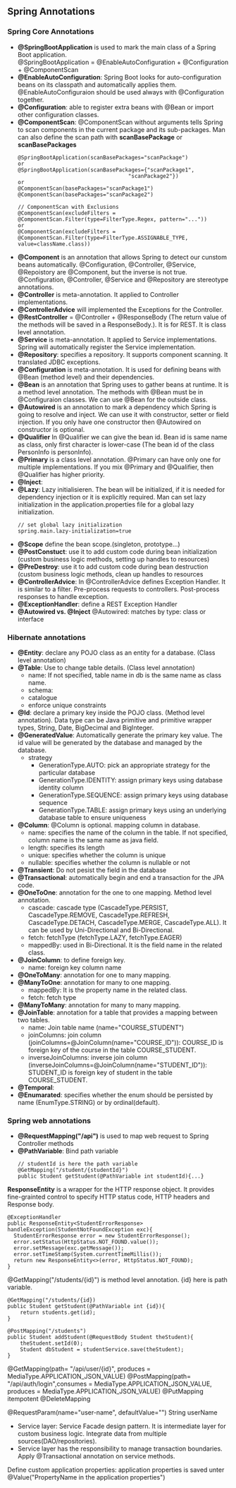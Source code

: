## Spring Annotations

### Spring Core Annotations
- **@SpringBootApplication** is used to mark the main class of a Spring Boot application.<br>
@SpringBootApplication = @EnableAutoConfiguration + @Configuration + @ComponentScan<br>
- **@EnableAutoConfiguration**: Spring Boot looks for auto-configuration beans on its classpath and 	automatically applies them. @EnableAutoConfiguraion should be used always with @Configuration together.
- **@Configuration**: able to register extra beans with @Bean or import other configuration classes.
- **@ComponentScan**: @ComponentScan without arguments tells Spring to scan components in the current package and its sub-packages. Man can also define the scan path with **scanBasePackage** or **scanBasePackages**
  ```
  @SpringBootApplication(scanBasePackages="scanPackage")
  or
  @SpringBootApplication(scanBasePackages={"scanPackage1",
                                     "scanPackage2"})
  or
  @ComponentScan(basePackages="scanPackage1")
  @ComponentScan(basePackages="scanPackage2")
  ```
  ```
  // ComponentScan with Exclusions
  @ComponentScan(excludeFilters = @ComponentScan.Filter(type=FilterType.Regex, pattern="..."))
  or
  @ComponentScan(excludeFilters = @ComponentScan.Filter(type=FilterType.ASSIGNABLE_TYPE,       value=className.class))
  ```
- **@Component** is an annotation that allows Spring to detect our cunstom beans automatically. @Configuration, @Controller, @Service, @Repoistory are @Component, but the inverse is not true. @Configuration, @Controller, @Service and @Repository are stereotype annotations. 
- **@Controller** is meta-annotation. It applied to Controller implementations.
- **@ControllerAdvice** will implemented the Exceptions for the Controller.
- **@RestController** = @Controller + @ResponseBody (The return value of the methods will be saved in a ResponseBody.). It is for REST. It is class level annotation.
- **@Service** is meta-annotation. It applied to Service implementations. Spring will automatically register the Service implementation.
- **@Repository**: specifies a repository. It supports component scanning. It translated JDBC exceptions.
- **@Configuration** is meta-annotation. It is used for defining beans with @Bean (method level) and their dependencies.
- **@Bean** is an annotation that Spring uses to gather beans at runtime. It is a method level annotation. The methods with @Bean must be in @Configuraion classes. We can use @Bean for the outside class.
- **@Autowired** is an annotation to mark a dependency which Spring is going to resolve and inject. We can use it with constructor, setter or field injection. If you only have one constructor then @Autowired on constructor is optional.
- **@Qualifier** In @Qualifier we can give the bean id. Bean id is same name as class, only first character is lower-case (The bean id of the class PersonInfo is personInfo).
- **@Primary** is a class level annotation. @Primary can have only one for multiple implementations. If you mix @Primary and @Qualifier, then @Qualifier has higher priority.
- **@Inject**:
- **@Lazy**: Lazy initialisieren. The bean will be initialized, if it is needed for dependency injection or it is explicitly required. Man can set lazy initialization in the application.properties file for a global lazy initialization.
  ```
  // set global lazy initialization
  spring.main.lazy-initialization=true  
  ```
- **@Scope** define the bean scope.(singleton, prototype...)
- **@PostConstuct**: use it to add custom code during bean initialization (custom business logic methods, setting up handles to resources)
- **@PreDestroy**: use it to add custom code during bean destruction (custom business logic methods, clean up handles to resources
- **@ControllerAdvice**: In @ControllerAdvice defines Exception Handler. It is similar to a filter. Pre-process requests to controllers. Post-process responses to handle exception.
- **@ExceptionHandler**: define a REST Exception Handler
- **@Autowired vs. @Inject**
@Autowired: matches by type: class or interface

### Hibernate annotations
- **@Entity**: declare any POJO class as an entity for a database. (Class level annotation)
- **@Table**: Use to change table details. (Class level annotation)
  - name: If not specified, table name in db is the same name as class name.
  - schema:
  - catalogue
  - enforce unique constraints
- **@Id**: declare a primary key inside the POJO class. (Method level annotation). Data type can be Java primitive and primitive wrapper types, String, Date, BigDecimal and BigInteger.
- **@GeneratedValue**: Automatically generate the primary key value. The id value will be generated by the database and managed by the database.
  - strategy
    - GenerationType.AUTO: pick an appropriate strategy for the particular database
    - GenerationType.IDENTITY: assign primary keys using database identity column
    - GenerationType.SEQUENCE: assign primary keys using database sequence
    - GenerationType.TABLE: assign primary keys using an underlying database table to ensure uniqueness
- **@Column**: @Column is optional. mapping column in database.
  - name: specifies the name of the column in the table. If not specified, column name is the same name as java field.
  - length: specifies its length
  - unique: specifies whether the column is unique
  - nullable: specifies whether the column is nullable or not
- **@Transient**: Do not pesist the field in the database
- **@Transactional**: automatically begin and end a transaction for the JPA code.
- **@OneToOne**: annotation for the one to one mapping. Method level annotation.
  - cascade: cascade type (CascadeType.PERSIST, CascadeType.REMOVE, CascadeType.REFRESH, CascadeType.DETACH, CascadeType.MERGE, CascadeType.ALL). It can be used by Uni-Directional and Bi-Directional.
  - fetch: fetchType (fetchType.LAZY, fetchType.EAGER)
  - mappedBy: used in Bi-Directional. It is the field name in the related class.
- **@JoinColumn**: to define foreign key.
  - name: foreign key column name
- **@OneToMany**: annotation for one to many mapping.
- **@ManyToOne**: annotation for many to one mapping.
  - mappedBy:  It is the property name in the related class.
  - fetch: fetch type
- **@ManyToMany**: annotation for many to many mapping.
- **@JoinTable**: annotation for a table that provides a mapping between two tables.
  - name: Join table name (name="COURSE_STUDENT")
  - joinColumns: join column (joinColumns=@JoinColumn(name="COURSE_ID")): COURSE_ID is foreign key of the course in the table COURSE_STUDENT.
  - inverseJoinColumns: inverse join column (inverseJoinColumns=@JoinColumn(name="STUDENT_ID")): STUDENT_ID is foreign key of student in the table COURSE_STUDENT.
- **@Temporal**:
- **@Enumarated**: specifies whether the enum should be persisted by name (EnumType.STRING) or by ordinal(default).

### Spring web annotations
- **@RequestMapping("/api")** is used to map web request to Spring Controller methods<br>
- **@PathVariable**: Bind path variable
  ```
  // studentId is here the path variable
  @GetMapping("/student/{studentId}")
  public Student getStudent(@PathVariable int studentId){...}
  ```
**ResponseEntity** is a wrapper for the HTTP response object. It provides fine-grainted control to specify HTTP status code, HTTP headers and Response body.
```
@ExceptionHandler
public ResponseEntity<StudentErrorResponse> handleException(StudentNotFoundException exc){
  StudentErrorResponse error = new StudentErrorResponse();
  error.setStatus(HttpStatus.NOT_FOUND.value());
  error.setMessage(exc.getMessage());
  error.setTimeStamp(System.currentTimeMillis());
  return new ResponseEntity<>(error, HttpStatus.NOT_FOUND);
}
```




@GetMapping("/students/{id}") is method level annotation. {id} here is path variable.
```
@GetMapping("/students/{id})
public Student getStudent(@PathVariable int {id}){
    return students.get(id); 
}
```
```
@PostMapping("/students")
public Student addStudent(@RequestBody Student theStudent){
    theStudent.setId(0);
    Student dbStudent = studentService.save(theStudent);
}
```


@GetMapping(path= "/api/user/{id}", produces = MediaType.APPLICATION_JSON_VALUE)
@PostMapping(path= "/api/auth/login",consumes = MediaType.APPLICATION_JSON_VALUE, produces = MediaType.APPLICATION_JSON_VALUE)
@PutMapping itempotent
@DeleteMapping


@RequestParam(name="user-name", defaultValue="") String userName
- Service layer: Service Facade design pattern. It is intermediate layer for custom business logic. Integrate data from multiple sources(DAO/repositories).
- Service layer has the responsibility to manage transaction boundaries. Apply @Transactional annotation on service methods.

Define custom application properties:
application properties is saved unter 
@Value("PropertyName in the application properties")

